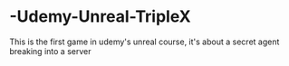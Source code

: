 # -Udemy-Unreal-TripleX
This is the first game in udemy's unreal course, it's about a secret agent breaking into a server
